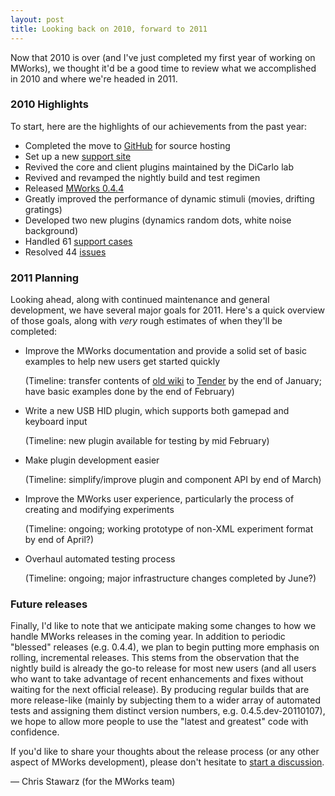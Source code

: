 ```yaml
---
layout: post
title: Looking back on 2010, forward to 2011
---
```



Now that 2010 is over (and I've just completed my first year of working on MWorks), we thought it'd be a good time to review what we accomplished in 2010 and where we're headed in 2011.


### 2010 Highlights ###

To start, here are the highlights of our achievements from the past year:

* Completed the move to [GitHub](https://github.com/mworks-project) for source hosting
* Set up a new [support site](http://help.mworks-project.org/)
* Revived the core and client plugins maintained by the DiCarlo lab
* Revived and revamped the nightly build and test regimen
* Released [MWorks 0.4.4](/releases/2010/05/28/0.4.4-released.html)
* Greatly improved the performance of dynamic stimuli (movies, drifting gratings)
* Developed two new plugins (dynamics random dots, white noise background)
* Handled 61 [support cases](http://help.mworks-project.org/discussions)
* Resolved 44 [issues](http://mworks.lighthouseapp.com/tickets?q=state%3Aresolved&filter=)


### 2011 Planning ###

Looking ahead, along with continued maintenance and general development, we have several major goals for 2011.  Here's a quick overview of those goals, along with *very* rough estimates of when they'll be completed:

* Improve the MWorks documentation and provide a solid set of basic examples to help new users get started quickly

  (Timeline: transfer contents of [old wiki](https://wikis.mit.edu/confluence/display/MWorks/Home) to [Tender](http://help.mworks-project.org/) by the end of January; have basic examples done by the end of February)

* Write a new USB HID plugin, which supports both gamepad and keyboard input

  (Timeline: new plugin available for testing by mid February)

* Make plugin development easier

  (Timeline: simplify/improve plugin and component API by end of March)

* Improve the MWorks user experience, particularly the process of creating and modifying experiments

  (Timeline: ongoing; working prototype of non-XML experiment format by end of April?)

* Overhaul automated testing process

  (Timeline: ongoing; major infrastructure changes completed by June?)


### Future releases ###

Finally, I'd like to note that we anticipate making some changes to how we handle MWorks releases in the coming year.  In addition to periodic "blessed" releases (e.g. 0.4.4), we plan to begin putting more emphasis on rolling, incremental releases.  This stems from the observation that the nightly build is already the go-to release for most new users (and all users who want to take advantage of recent enhancements and fixes without waiting for the next official release).  By producing regular builds that are more release-like (mainly by subjecting them to a wider array of automated tests and assigning them distinct version numbers, e.g. 0.4.5.dev-20110107), we hope to allow more people to use the "latest and greatest" code with confidence.

If you'd like to share your thoughts about the release process (or any other aspect of MWorks development), please don't hesitate to [start a discussion](http://help.mworks-project.org/discussion/new).


— Chris Stawarz (for the MWorks team)
